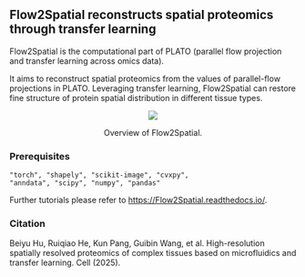 ## Flow2Spatial reconstructs spatial proteomics through transfer learning 

Flow2Spatial is the computational part of PLATO (parallel flow projection and transfer learning across omics data). 

It aims to reconstruct spatial proteomics from the values of parallel-flow projections in PLATO. Leveraging transfer learning, Flow2Spatial can restore fine structure of protein spatial distribution in different tissue types. 


<p align="center">
  <img src='./docs/Flow2Spatial.png'>
</p>
<p align="center">
  Overview of Flow2Spatial.
</p>

### Prerequisites 
    "torch", "shapely", "scikit-image", "cvxpy", 
    "anndata", "scipy", "numpy", "pandas"

Further tutorials please refer to  https://Flow2Spatial.readthedocs.io/. 

### Citation 

Beiyu Hu, Ruiqiao He, Kun Pang, Guibin Wang, et al. High-resolution spatially resolved proteomics of complex tissues based on microfluidics and transfer learning. Cell (2025). 

